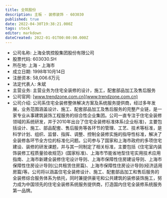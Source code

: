 ```yaml
---
title: 全筑股份
description: 主板 - 装修装饰 - 603030
published: true
date: 2022-04-30T19:38:21.000Z
tags: stock
editor: markdown
dateCreated: 2022-01-01T00:00:00.000Z
---
```


- 公司名称: 上海全筑控股集团股份有限公司
- 股票代码: 603030.SH
- 所在地: 上海 - 上海市
- 成立日期: 1998年10月14日
- 注册资本: 58,006.6万元
- 法定代表人: 朱斌
- 主营业务: 主营业务为住宅全装修的设计，施工，配套部品加工及售后服务
- 公司官网: [www.trendzone.com.cn](www.trendzone.com.cn)
- 公司介绍: 公司系住宅全装修整体解决方案及系统服务提供商，经过多年发展，业务范围涵盖设计、施工、配套部品加工及售后服务的完整产业链，是一家专业从事建筑装饰工程服务的综合性企业集团。公司一直专注于住宅全装修领域的系统研发，并于2010年出台了住宅全装修标准体系(企业标准)，主要包括设计、施工、部品配套、售后服务等各环节的管理、工艺、技术等标准，是科学计划、组织、监督、指挥、调整、控制全装修实施的指导性标准，解决了全装修各环节全方位的标准化问题。公司参与了国家和上海市政府的多项住宅建设、装修的研发课题，并与其一同制定了相关标准，主要包括《住宅室内装饰装修工程质量验收规范》(国家标准)、上海市节能省地型住宅实用技术应用指南、上海市新建全装修住宅设计导则、上海市保障性住房建设导则、上海市保障性住房设计导则(公共租赁住房篇)、上海市保障性住房设计导则(经济适用房篇)等。公司将以涵盖住宅全装修设计、施工、配套部品加工和售后服务的全装修综合服务体系为依托，同时兼提供豪宅和公共建筑的装修装饰施工，努力成为中国领先的住宅全装修系统服务提供商，打造国内住宅全装修系统服务第一品牌。


